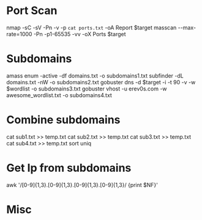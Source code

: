 # Port Scan
nmap -sC -sV -Pn -v -p `cat ports.txt` -oA Report $target
masscan --max-rate=1000 -Pn -p1-65535 -vv -oX Ports $target

# Subdomains
amass enum -active -df domains.txt -o subdomains1.txt
subfinder -dL domains.txt -nW -o subdomains2.txt
gobuster dns -d $target -i -t 90 -v -w $wordlist -o subdomains3.txt
gobuster vhost -u erev0s.com -w awesome_wordlist.txt -o subdomains4.txt

# Combine subdomains
cat sub1.txt >>  temp.txt
cat sub2.txt >>  temp.txt
cat sub3.txt >>  temp.txt
cat sub4.txt >>  temp.txt
sort
uniq

# Get Ip from subdomains
awk '/[0-9]{1,3}\.[0-9]{1,3}\.[0-9]{1,3}\.[0-9]{1,3}/ {print $NF}' 
# Misc
